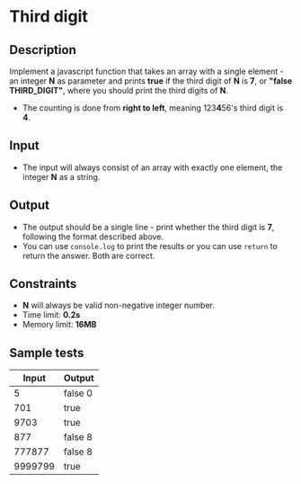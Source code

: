 # Third digit

## Description
Implement a javascript function that takes an array with a single element - an integer **N** as parameter and prints **true** if the third digit of **N** is **7**, or **"false THIRD_DIGIT"**, where you should print the third digits of **N**.
  - The counting is done from **right to left**, meaning 123**4**56's third digit is **4**.

## Input
- The input will always consist of an array with exactly one element, the integer **N** as a string.

## Output
- The output should be a single line - print whether the third digit is **7**, following the format described above.
- You can use `console.log` to print the results or you can use `return` to return the answer. Both are correct.

## Constraints
- **N** will always be valid non-negative integer number.
- Time limit: **0.2s**
- Memory limit: **16MB**

## Sample tests

|      Input      |      Output     |
|-----------------|-----------------|
| 5               | false 0         |
| 701             | true            |
| 9703            | true            |
| 877             | false 8         |
| 777877          | false 8         |
| 9999799         | true            |